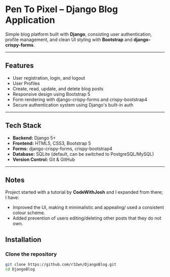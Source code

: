 # Pen To Pixel – Django Blog Application

Simple blog platform built with **Django**, consisting user authentication, profile management, and clean UI styling with **Bootstrap** and **django-crispy-forms**.

---

## Features

- User registration, login, and logout
- User Profiles
- Create, read, update, and delete blog posts
- Responsive design using Bootstrap 5
- Form rendering with django-crispy-forms and crispy-bootstrap4
- Secure authentication system using Django's built-in auth

---

## Tech Stack

- **Backend:** Django 5+
- **Frontend:** HTML5, CSS3, Bootstrap 5
- **Forms:** django-crispy-forms, crispy-bootstrap4
- **Database:** SQLite (default, can be switched to PostgreSQL/MySQL)
- **Version Control:** Git & GitHub

---
## Notes

Project started with a tutorial by **CodeWithJosh** and I expanded from there; I have:

- Improved the UI, making it minimalistic and appealing/ used a consistent colour scheme.
- Added prevention of users editing/deleting other posts that they do not own.

## Installation

### Clone the repository
```bash
git clone https://github.com/r32wn/DjangoBlog.git
cd DjangoBlog